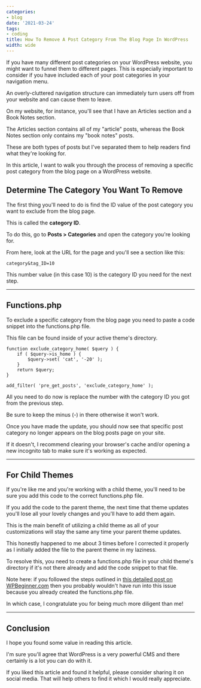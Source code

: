 ```yaml
---
categories:
- blog
date: '2021-03-24'
tags:
- coding
title: How To Remove A Post Category From The Blog Page In WordPress
width: wide
---
```


If you have many different post categories on your WordPress website, you might want to funnel them to different pages. This is especially important to consider if you have included each of your post categories in your navigation menu.

An overly-cluttered navigation structure can immediately turn users off from your website and can cause them to leave.

On my website, for instance, you'll see that I have an Articles section and a Book Notes section. 

The Articles section contains all of my "article" posts, whereas the Book Notes section only contains my "book notes" posts.

These are both types of posts but I've separated them to help readers find what they're looking for.

In this article, I want to walk you through the process of removing a specific post category from the blog page on a WordPress website.


## Determine The Category You Want To Remove

The first thing you'll need to do is find the ID value of the post category you want to exclude from the blog page. 

This is called the **category ID**.

To do this, go to **Posts > Categories** and open the category you're looking for.

From here, look at the URL for the page and you'll see a section like this:

```
category&tag_ID=10
```

This number value (in this case 10) is the category ID you need for the next step.

---

## Functions.php

To exclude a specific category from the blog page you need to paste a code snippet into the functions.php file. 

This file can be found inside of your active theme's directory.

```
function exclude_category_home( $query ) {
    if ( $query->is_home ) {
        $query->set( 'cat', '-20' );
    }
    return $query;
}
 
add_filter( 'pre_get_posts', 'exclude_category_home' );
```

All you need to do now is replace the number with the category ID you got from the previous step. 

Be sure to keep the minus (-) in there otherwise it won't work.

Once you have made the update, you should now see that specific post category no longer appears on the blog posts page on your site.

If it doesn't, I recommend clearing your browser's cache and/or opening a new incognito tab to make sure it's working as expected.

---

## For Child Themes

If you're like me and you're working with a child theme, you'll need to be sure you add this code to the correct functions.php file.

If you add the code to the parent theme, the next time that theme updates you'll lose all your lovely changes and you'll have to add them again.

This is the main benefit of utilizing a child theme as all of your customizations will stay the same any time your parent theme updates.

This honestly happened to me about 3 times before I corrected it properly as I initially added the file to the parent theme in my laziness.

To resolve this, you need to create a functions.php file in your child theme's directory if it's not there already and add the code snippet to that file.

Note here: if you followed the steps outlined in [this detailed post on WPBeginner.com](https://www.wpbeginner.com/wp-themes/how-to-create-a-WordPress-child-theme-video/) then you probably wouldn't have run into this issue because you already created the functions.php file. 

In which case, I congratulate you for being much more diligent than me!

---

## Conclusion

I hope you found some value in reading this article. 

I'm sure you'll agree that WordPress is a very powerful CMS and there certainly is a lot you can do with it.

If you liked this article and found it helpful, please consider sharing it on social media. That will help others to find it which I would really appreciate.